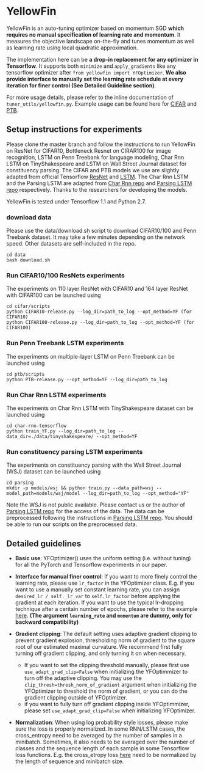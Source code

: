 
# YellowFin

YellowFin is an auto-tuning optimizer based on momentum SGD **which requires no manual specification of learning rate and momentum**. It measures the objective landscape on-the-fly and tunes momentum as well as learning rate using local quadratic approximation.

The implementation here can be **a drop-in replacement for any optimizer in Tensorflow**. It supports both ```minimize``` and ```apply_gradients``` like any tensorflow optimizer after ```from yellowfin import YFOptimizer```. **We also provide interface to manually set the learning rate schedule at every iteration for finer control (See Detailed Guideline section)**.

For more usage details, please refer to the inline documentation of ```tuner_utils/yellowfin.py```. Example usage can be found here for [CIFAR](https://github.com/AnonRepository/YellowFin/blob/master/cifar/model/resnet_model.py#L164) and [PTB](https://github.com/AnonRepository/YellowFin/blob/master/ptb/model/ptb_word_lm.py#L210).

## Setup instructions for experiments
Please clone the master branch and follow the instructions to run YellowFin on ResNet for CIFAR10, Bottleneck Resnet on CIRAR100 for image recognition, LSTM on Penn Treebank for language modeling, Char Rnn LSTM on TinyShakespeare and LSTM on Wall Street Journal dataset for constituency parsing. The CIFAR and PTB models we use are slightly adapted from official Tensorflow [ResNet](https://github.com/tensorflow/models/tree/master/resnet) and [LSTM](https://github.com/tensorflow/models/tree/master/tutorials/rnn/ptb). The Char Rnn LSTM and the Parsing LSTM are adapted from [Char Rnn repo](https://github.com/sherjilozair/char-rnn-tensorflow) and [Parsing LSTM repo](https://github.com/cdg720/emnlp2016) respectively. Thanks to the researchers for developing the models.

YellowFin is tested under Tensorflow 1.1 and Python 2.7.

### download data
Please use the data/download.sh script to download CIFAR10/100 and Penn Treebank dataset. It may take a few minutes depending on the network speed. Other datasets are self-included in the repo.
```
cd data
bash download.sh
```

### Run CIFAR10/100 ResNets experiments
The experiments on 110 layer ResNet with CIFAR10 and 164 layer ResNet with CIFAR100 can be launched using
```
cd cifar/scripts
python CIFAR10-release.py --log_dir=path_to_log --opt_method=YF (for CIFAR10)
python CIFAR100-release.py --log_dir=path_to_log --opt_method=YF (for CIFAR100)
```

### Run Penn Treebank LSTM experiments
The experiments on multiple-layer LSTM on Penn Treebank can be launched using
```
cd ptb/scripts
python PTB-release.py --opt_method=YF --log_dir=path_to_log
```

### Run Char Rnn LSTM experiments
The experiments on Char Rnn LSTM with TinyShakespeare dataset can be launched using
```
cd char-rnn-tensorflow
python train_YF.py --log_dir=path_to_log --data_dir=./data/tinyshakespeare/ --opt_method=YF
```

### Run constituency parsing LSTM experiments
The experiments on constituency parsing with the Wall Street Journal (WSJ) dataset can be launched using
```
cd parsing
mkdir -p models/wsj && python train.py --data_path=wsj --model_path=models/wsj/model --log_dir=path_to_log --opt_method="YF"
```
Note the WSJ is not public available. Please contact us or the author of [Parsing LSTM repo](https://github.com/cdg720/emnlp2016) for the access of the data. The data can be preprocessed following the instructions in [Parsing LSTM repo](https://github.com/cdg720/emnlp2016). You should be able to run our scripts on the preprocessed data.


## Detailed guidelines
* **Basic use**: YFOptimizer() uses the uniform setting (i.e. without tuning) for all the PyTorch and Tensorflow experiments in our paper. 

* **Interface for manual finer control**: If you want to more finely control the learning rate, please use ```lr_factor``` in the YFOptimizer class. E.g. if you want to use a manually set constant learning rate, you can assign ```desired_lr / self._lr_var``` to ```self.lr_factor``` before applying the gradient at each iteration. If you want to use the typical lr-dropping technique after a ceritain number of epochs, please refer to the example [here](https://github.com/AnonRepository/YellowFin/blob/master/char-rnn-tensorflow/train_YF.py#L148). **(The argument ```learning_rate``` and ```momentum``` are dummy, only for backward compatibility)**

* **Gradient clipping**: The default setting uses adaptive gradient clipping to prevent gradient explosion, thresholding norm of gradient to the square root of our estimated maximal curvature. We recommend first fully turning off gradient clipping, and only turning it on when necessary. 

  * If you want to set the clipping threshold manually, please first use ```use_adapt_grad_clip=False``` when initializing the YFOptimmizer to turn off the adaptive clipping. You may use the ```clip_thresh=thresh_norm_of_gradient``` argument when initializing the YFOptimizer to threshold the norm of gradient, or you can do the gradient clipping outside of YFOptimizer. 
  * if you want to fully turn off gradient clipping inside YFOptimmizer, please set ```use_adapt_grad_clip=False``` when initializing YFOptimizer.

* **Normalization**: When using log probability style losses, please make sure the loss is properly normalized. In some RNN/LSTM cases, the cross_entropy need to be averaged by the number of samples in a minibatch. Sometimes, it also needs to be averaged over the number of classes and the sequence length of each sample in some Tensorflow loss functions. E.g. the cross_etropy loss [here](https://github.com/AnonRepository/YellowFin/blob/master/ptb/model/ptb_word_lm.py#L174) need to be normalized by the length of sequence and minibatch size.
